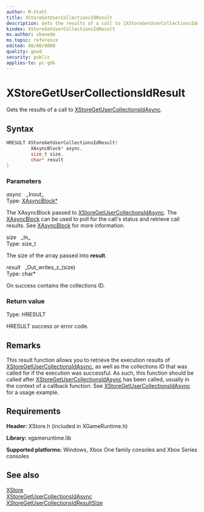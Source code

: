 ```yaml
---
author: M-Stahl
title: XStoreGetUserCollectionsIdResult
description: Gets the results of a call to [XStoreGetUserCollectionsIdAsync](xstoregetusercollectionsidasync.md).
kindex: XStoreGetUserCollectionsIdResult
ms.author: shanede
ms.topic: reference
edited: 00/00/0000
quality: good
security: public
applies-to: pc-gdk
---
```


# XStoreGetUserCollectionsIdResult  
  
Gets the results of a call to [XStoreGetUserCollectionsIdAsync](xstoregetusercollectionsidasync.md).  

## Syntax  
  
```cpp
HRESULT XStoreGetUserCollectionsIdResult(  
         XAsyncBlock* async,  
         size_t size,  
         char* result  
)  
```  
  
### Parameters  
  
*async* &nbsp;&nbsp;\_Inout\_  
Type: [XAsyncBlock*](../../xasync/structs/xasyncblock.md)  
  
The XAsyncBlock passed to [XStoreGetUserCollectionsIdAsync](xstoregetusercollectionsidasync.md). The [XAsyncBlock](../../xasync/structs/xasyncblock.md) can be used to poll for the call's status and retrieve call results. See [XAsyncBlock](../../xasync/structs/xasyncblock.md) for more information.   
  
*size* &nbsp;&nbsp;\_In\_  
Type: size_t  
  
The size of the array passed into **result**.  
  
*result* &nbsp;&nbsp;\_Out\_writes\_z\_(size)  
Type: char*  
  
On success contains the collections ID.  
  
### Return value
Type: HRESULT
  
HRESULT success or error code.    
  
## Remarks  
  
This result function allows you to retrieve the execution results of [XStoreGetUserCollectionsIdAsync](xstoregetusercollectionsidasync.md), as well as the collections ID that was called for if the execution was successful. As such, this function should be called after [XStoreGetUserCollectionsIdAsync](xstoregetusercollectionsidasync.md) has been called, usually in the context of a callback function. See [XStoreGetUserCollectionsIdAsync](xstoregetusercollectionsidasync.md) for a usage example.  
  
## Requirements  
  
**Header:** XStore.h (included in XGameRuntime.h)
  
**Library:** xgameruntime.lib
  
**Supported platforms:** Windows, Xbox One family consoles and Xbox Series consoles  
  
## See also  
[XStore](../xstore_members.md)  
[XStoreGetUserCollectionsIdAsync](xstoregetusercollectionsidasync.md)  
[XStoreGetUserCollectionsIdResultSize](xstoregetusercollectionsidresultsize.md)  
  